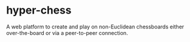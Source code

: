 # hyper-chess
A web platform to create and play on non-Euclidean chessboards either over-the-board or via a peer-to-peer connection.
